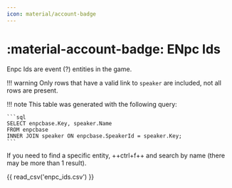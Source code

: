 ```yaml
---
icon: material/account-badge
---
```


# :material-account-badge: ENpc Ids

Enpc Ids are event (?) entities in the game.

!!! warning
    Only rows that have a valid link to `speaker` are included, not all rows are present.

!!! note
    This table was generated with the following query:

    ```sql
    SELECT enpcbase.Key, speaker.Name
    FROM enpcbase
    INNER JOIN speaker ON enpcbase.SpeakerId = speaker.Key;
    ```

If you need to find a specific entity, ++ctrl+f++ and search by name (there may be more than 1 result).

{{ read_csv('enpc_ids.csv') }}